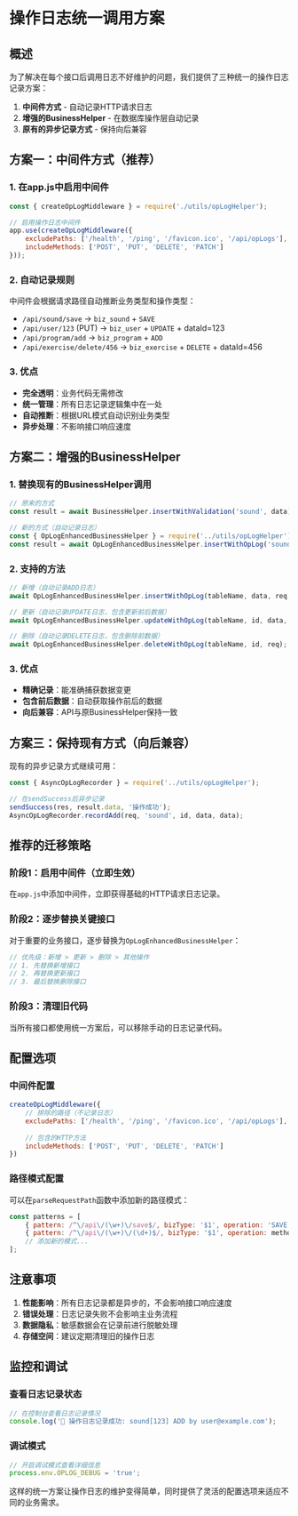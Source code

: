 # 操作日志统一调用方案

## 概述

为了解决在每个接口后调用日志不好维护的问题，我们提供了三种统一的操作日志记录方案：

1. **中间件方式** - 自动记录HTTP请求日志
2. **增强的BusinessHelper** - 在数据库操作层自动记录
3. **原有的异步记录方式** - 保持向后兼容

## 方案一：中间件方式（推荐）

### 1. 在app.js中启用中间件

```javascript
const { createOpLogMiddleware } = require('./utils/opLogHelper');

// 启用操作日志中间件
app.use(createOpLogMiddleware({
    excludePaths: ['/health', '/ping', '/favicon.ico', '/api/opLogs'],
    includeMethods: ['POST', 'PUT', 'DELETE', 'PATCH']
}));
```

### 2. 自动记录规则

中间件会根据请求路径自动推断业务类型和操作类型：

- `/api/sound/save` → `biz_sound` + `SAVE`
- `/api/user/123` (PUT) → `biz_user` + `UPDATE` + dataId=123
- `/api/program/add` → `biz_program` + `ADD`
- `/api/exercise/delete/456` → `biz_exercise` + `DELETE` + dataId=456

### 3. 优点

- **完全透明**：业务代码无需修改
- **统一管理**：所有日志记录逻辑集中在一处
- **自动推断**：根据URL模式自动识别业务类型
- **异步处理**：不影响接口响应速度

## 方案二：增强的BusinessHelper

### 1. 替换现有的BusinessHelper调用

```javascript
// 原来的方式
const result = await BusinessHelper.insertWithValidation('sound', data);

// 新的方式（自动记录日志）
const { OpLogEnhancedBusinessHelper } = require('../utils/opLogHelper');
const result = await OpLogEnhancedBusinessHelper.insertWithOpLog('sound', data, req);
```

### 2. 支持的方法

```javascript
// 新增（自动记录ADD日志）
await OpLogEnhancedBusinessHelper.insertWithOpLog(tableName, data, req, customValidations, interfaceConfig);

// 更新（自动记录UPDATE日志，包含更新前后数据）
await OpLogEnhancedBusinessHelper.updateWithOpLog(tableName, id, data, req, customValidations, interfaceConfig);

// 删除（自动记录DELETE日志，包含删除前数据）
await OpLogEnhancedBusinessHelper.deleteWithOpLog(tableName, id, req);
```

### 3. 优点

- **精确记录**：能准确捕获数据变更
- **包含前后数据**：自动获取操作前后的数据
- **向后兼容**：API与原BusinessHelper保持一致

## 方案三：保持现有方式（向后兼容）

现有的异步记录方式继续可用：

```javascript
const { AsyncOpLogRecorder } = require('../utils/opLogHelper');

// 在sendSuccess后异步记录
sendSuccess(res, result.data, '操作成功');
AsyncOpLogRecorder.recordAdd(req, 'sound', id, data, data);
```

## 推荐的迁移策略

### 阶段1：启用中间件（立即生效）

在`app.js`中添加中间件，立即获得基础的HTTP请求日志记录。

### 阶段2：逐步替换关键接口

对于重要的业务接口，逐步替换为`OpLogEnhancedBusinessHelper`：

```javascript
// 优先级：新增 > 更新 > 删除 > 其他操作
// 1. 先替换新增接口
// 2. 再替换更新接口  
// 3. 最后替换删除接口
```

### 阶段3：清理旧代码

当所有接口都使用统一方案后，可以移除手动的日志记录代码。

## 配置选项

### 中间件配置

```javascript
createOpLogMiddleware({
    // 排除的路径（不记录日志）
    excludePaths: ['/health', '/ping', '/favicon.ico', '/api/opLogs'],
    
    // 包含的HTTP方法
    includeMethods: ['POST', 'PUT', 'DELETE', 'PATCH']
})
```

### 路径模式配置

可以在`parseRequestPath`函数中添加新的路径模式：

```javascript
const patterns = [
    { pattern: /^\/api\/(\w+)\/save$/, bizType: '$1', operation: 'SAVE' },
    { pattern: /^\/api\/(\w+)\/(\d+)$/, bizType: '$1', operation: method === 'PUT' ? 'UPDATE' : 'DELETE', dataId: '$2' },
    // 添加新的模式...
];
```

## 注意事项

1. **性能影响**：所有日志记录都是异步的，不会影响接口响应速度
2. **错误处理**：日志记录失败不会影响主业务流程
3. **数据隐私**：敏感数据会在记录前进行脱敏处理
4. **存储空间**：建议定期清理旧的操作日志

## 监控和调试

### 查看日志记录状态

```javascript
// 在控制台查看日志记录情况
console.log('📝 操作日志记录成功: sound[123] ADD by user@example.com');
```

### 调试模式

```javascript
// 开启调试模式查看详细信息
process.env.OPLOG_DEBUG = 'true';
```

这样的统一方案让操作日志的维护变得简单，同时提供了灵活的配置选项来适应不同的业务需求。
